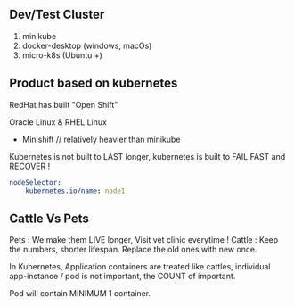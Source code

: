 ## Dev/Test Cluster
1. minikube
2. docker-desktop (windows, macOs)
3. micro-k8s (Ubuntu +)

## Product based on kubernetes
RedHat has built "Open Shift"

Oracle Linux & RHEL Linux
  - Minishift // relatively heavier than minikube

Kubernetes is not built to LAST longer, kubernetes is built to FAIL FAST and RECOVER !

```yaml
nodeSelector:
	kubernetes.io/name: node1
```

## Cattle Vs Pets

Pets   : We make them LIVE longer, Visit vet clinic everytime !
Cattle : Keep the numbers, shorter lifespan. Replace the old ones with new once.


In Kubernetes, Application containers are treated like cattles, individual app-instance / pod is not important, the COUNT of important.

Pod will contain MINIMUM 1 container.


